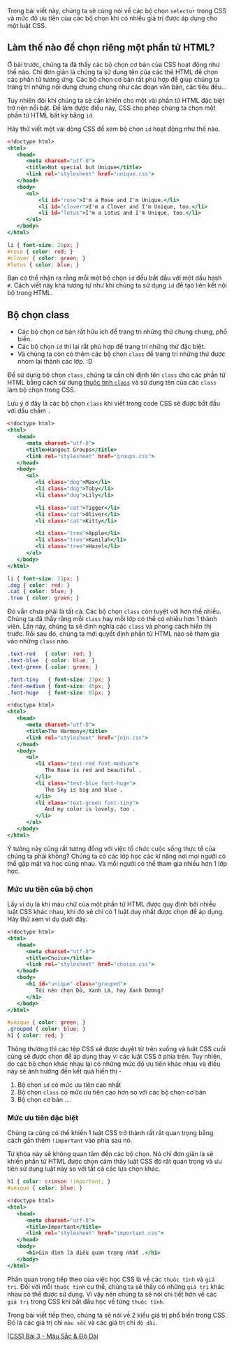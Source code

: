 Trong bài viết này, chúng ta sẽ cùng nói về các bộ chọn `selector` trong CSS và mức độ ưu tiên của các bộ chọn khi có nhiều giá trị được áp dụng cho một luật CSS.

## Làm thế nào để chọn riêng một phần tử HTML?

Ở bài trước, chúng ta đã thấy các bộ chọn cơ bản của CSS hoạt động như thế nào. Chỉ đơn giản là chúng ta sử dụng tên của các thẻ HTML để chọn các phần tử tương ứng. Các bộ chọn cơ bản rất phù hợp để giúp chúng ta trang trí những nội dung chung chung như các đoạn văn bản, các tiêu đều...

Tuy nhiên đôi khi chúng ta sẽ cần khiến cho một vài phần tử HTML đặc biệt trở nên nổi bật. Để làm được điều này, CSS cho phép chúng ta chọn một phần tử HTML bất kỳ bằng `id`.

Hãy thử viết một vài dòng CSS để xem bộ chọn `id` hoạt động như thế nào.

```unique.html
<!doctype html>
<html>
   <head>
      <meta charset="utf-8">
      <title>Not special but Unique</title>
      <link rel="stylesheet" href="unique.css">
   </head>
   <body>
      <ul>
          <li id="rose">I'm a Rose and I'm Unique.</li>
          <li id="clover">I'm a Clover and I'm Unique, too.</li>
          <li id="lotus">I'm a Lotus and I'm Unique, too.</li>
      </ul>
   </body>
</html>
```

```unique.css
li { font-size: 26px; }
#rose { color: red; }
#clover { color: green; }
#lotus { color: blue; }
```

Bạn có thể nhận ra rằng mỗi một bộ chọn `id` đều bắt đầu với một dấu hash `#`. Cách viết này khá tương tự như khi chúng ta sử dụng `id` để tạo liên kết nội bộ trong HTML.

## Bộ chọn class

- Các bộ chọn cơ bản rất hữu ích để trang trí những thứ chung chung, phổ biến.  
- Các bộ chọn `id` thì lại rất phù hợp để trang trí những thứ đặc biệt.  
- Và chúng ta còn có thêm các bộ chọn `class` để trang trí những thứ được nhóm lại thành các lớp. :D

Để sử dụng bộ chọn `class`, chúng ta cần chỉ định tên `class` cho các phần tử HTML bằng cách sử dụng [thuộc tính `class`](https://www.w3schools.com/tags/att_class.asp) và sử dụng tên của các `class` làm bộ chọn trong CSS.

Lưu ý ở đây là các bộ chọn `class` khi viết trong code CSS sẽ được bắt đầu với dấu chấm `.`

```groups.html
<!doctype html>
<html>
   <head>
      <meta charset="utf-8">
      <title>Hangout Groups</title>
      <link rel="stylesheet" href="groups.css">
   </head>
   <body>
      <ul>
         <li class="dog">Max</li>
         <li class="dog">Toby</li>
         <li class="dog">Lily</li>

         <li class="cat">Tigger</li>
         <li class="cat">Oliver</li>
         <li class="cat">Kitty</li>

         <li class="tree">Apple</li>
         <li class="tree">Kamilah</li>
         <li class="tree">Hazel</li>
      </ul>
   </body>
</html>
```

```groups.css
li { font-size: 21px; }
.dog { color: red; }
.cat { color: blue; }
.tree { color: green; }
```

Đó vẫn chưa phải là tất cả. Các bộ chọn `class` còn tuyệt vời hơn thế nhiều. Chúng ta đã thấy rằng mỗi `class` hay mỗi lớp có thể có nhiều hơn 1 thành viên. Lần này, chúng ta sẽ định nghĩa các `class` và phong cách hiển thị trước. Rồi sau đó, chúng ta mới quyết định phần tử HTML nào sẽ tham gia vào những `class` nào.

```join.css
.text-red   { color: red; }
.text-blue  { color: blue; }
.text-green { color: green; }

.font-tiny   { font-size: 27px; }
.font-medium { font-size: 45px; }
.font-huge   { font-size: 81px; }
```

```join.html
<!doctype html>
<html>
   <head>
      <meta charset="utf-8">
      <title>The Harmony</title>
      <link rel="stylesheet" href="join.css">
   </head>
   <body>
      <ul>
         <li class="text-red font-medium">
            The Rose is red and beautiful .
         </li>
         <li class="text-blue font-huge">
            The Sky is big and blue .
         </li>
         <li class="text-green font-tiny">
            And my color is lovely, too .
         </li>
      </ul>
   </body>
</html>
```

Ý tưởng này cũng rất tương đồng với việc tổ chức cuộc sống thực tế của chúng ta phải không? Chúng ta có các lớp học các kĩ năng nơi mọi người có thể gặp mặt và học cùng nhau. Và mỗi người có thể tham gia nhiều hơn 1 lớp học.

### Mức ưu tiên của bộ chọn

Lấy ví dụ là khi màu chữ của một phần tử HTML được quy định bởi nhiều luật CSS khác nhau, khi đó sẽ chỉ có 1 luật duy nhất được chọn để áp dụng. Hãy thử xem ví dụ dưới đây.

```choice.html
<!doctype html>
<html>
   <head>
      <meta charset="utf-8">
      <title>Choice</title>
      <link rel="stylesheet" href="choice.css">
   </head>
   <body>
      <h1 id="unique" class="grouped">
         Tôi nên chọn Đỏ, Xanh Lá, hay Xanh Dương?
      </h1>
   </body>
</html>
```

```choice.css
#unique { color: green; }
.grouped { color: blue; }
h1 { color: red; }
```

Thông thường thì các tệp CSS sẽ được duyệt từ trên xuống và luật CSS cuối cùng sẽ được chọn để áp dụng thay vì các luật CSS ở phía trên. Tuy nhiên, do các bộ chọn khác nhau lại có những mức độ ưu tiên khác nhau và điều này sẽ ảnh hưởng đến kết quả hiển thị -

1. Bộ chọn `id` có mức ưu tiên cao nhất
2. Bộ chọn `class` có mức ưu tiên cao hơn so với các bộ chọn cơ bản
3. Bộ chọn cơ bản ....

### Mức ưu tiên đặc biệt

Chúng ta cũng có thể khiến 1 luật CSS trở thành rất rất quan trọng bằng cách gắn thêm `!important` vào phía sau nó.

Từ khóa này sẽ không quan tâm đến các bộ chọn. Nó chỉ đơn giản là sẽ khiến phần tử HTML được chọn  cảm thấy luật CSS đó rất quan trọng và ưu tiên sử dụng luật này so với tất cả các lựa chọn khác.

```important.css
h1 { color: crimson !important; }
#unique { color: blue; }
```

```important.html
<!doctype html>
<html>
   <head>
      <meta charset="utf-8">
      <title>Important</title>
      <link rel="stylesheet" href="important.css">
   </head>
   <body>
      <h1>Gia đình là điều quan trọng nhất .</h1>
   </body>
</html>
```

Phần quan trọng tiếp theo của việc học CSS là về các `thuộc tính` và `giá trị`. Đối với mỗi `thuộc tính` cụ thể, chúng ta sẽ thấy có những `giá trị` khác nhau có thể được sử dụng. Vì vậy nên chúng ta sẽ nói chi tiết hơn về các `giá trị` trong CSS khi bắt đầu học về từng `thuộc tính`.

Trong bài viết tiếp theo, chúng ta sẽ nói về 2 kiểu giá trị phổ biến trong CSS. Đó là các giá trị chỉ `màu sắc` và các giá trị chỉ `độ dài`.

[[CSS] Bài 3 - Màu Sắc & Độ Dài](https://viblo.asia/p/Eb85oAb8Z2G)